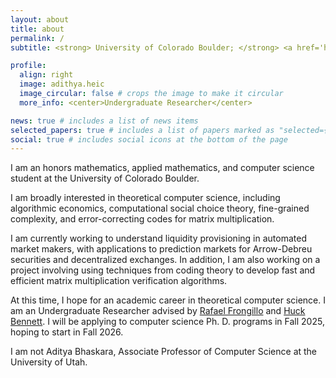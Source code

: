 ```yaml
---
layout: about
title: about
permalink: /
subtitle: <strong> University of Colorado Boulder; </strong> <a href='https://www.colorado.edu/cs-theory/'>CU Boulder CS Theory</a>, <a href='https://www.colorado.edu/cs-theory/alg-econ'>Algorithmic Economics</a>, <a href='https://scholar.google.com/citations?user=lO0J2oMAAAAJ'>Google Scholar</a>

profile:
  align: right
  image: adithya.heic
  image_circular: false # crops the image to make it circular
  more_info: <center>Undergraduate Researcher</center>

news: true # includes a list of news items
selected_papers: true # includes a list of papers marked as "selected={true}"
social: true # includes social icons at the bottom of the page
---
```


I am an honors mathematics, applied mathematics, and computer science student at the University of Colorado Boulder. 

I am broadly interested in theoretical computer science, including algorithmic economics, computational social choice theory, fine-grained complexity, and error-correcting codes for matrix multiplication.

I am currently working to understand liquidity provisioning in automated market makers, with applications to prediction markets for Arrow-Debreu securities and decentralized exchanges. In addition, I am also working on a project involving using techniques from coding theory to develop fast and efficient matrix multiplication verification algorithms. 


At this time, I hope for an academic career in theoretical computer science. I am an Undergraduate Researcher advised by [Rafael Frongillo](https://raf.prof) and [Huck Bennett](https://home.cs.colorado.edu/~hbennett/). I will be applying to computer science Ph. D. programs in Fall 2025, hoping to start in Fall 2026.

I am not Aditya Bhaskara, Associate Professor of Computer Science at the University of Utah.